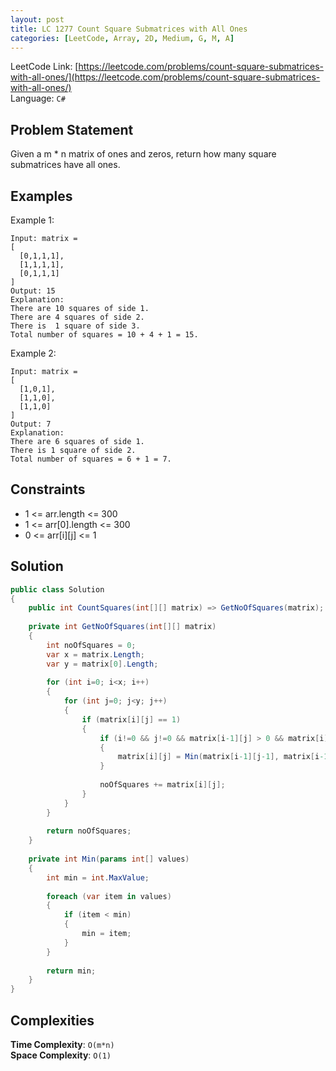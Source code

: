 ```yaml
---
layout: post
title: LC 1277 Count Square Submatrices with All Ones
categories: [LeetCode, Array, 2D, Medium, G, M, A]
---
```


LeetCode Link: [https://leetcode.com/problems/count-square-submatrices-with-all-ones/](https://leetcode.com/problems/count-square-submatrices-with-all-ones/)  
Language: `C#`

## Problem Statement

Given a m * n matrix of ones and zeros, return how many square submatrices have all ones.

## Examples

Example 1:

```
Input: matrix =
[
  [0,1,1,1],
  [1,1,1,1],
  [0,1,1,1]
]
Output: 15
Explanation: 
There are 10 squares of side 1.
There are 4 squares of side 2.
There is  1 square of side 3.
Total number of squares = 10 + 4 + 1 = 15.
```

Example 2:

```
Input: matrix = 
[
  [1,0,1],
  [1,1,0],
  [1,1,0]
]
Output: 7
Explanation: 
There are 6 squares of side 1.  
There is 1 square of side 2. 
Total number of squares = 6 + 1 = 7.

```
## Constraints  

* 1 <= arr.length <= 300
* 1 <= arr[0].length <= 300
* 0 <= arr[i][j] <= 1

## Solution

``` csharp
public class Solution 
{
    public int CountSquares(int[][] matrix) => GetNoOfSquares(matrix);        
    
    private int GetNoOfSquares(int[][] matrix)
    {
        int noOfSquares = 0;
        var x = matrix.Length;
        var y = matrix[0].Length;
        
        for (int i=0; i<x; i++)
        {            
            for (int j=0; j<y; j++)
            {
                if (matrix[i][j] == 1)
                {
                    if (i!=0 && j!=0 && matrix[i-1][j] > 0 && matrix[i][j-1] > 0 && matrix[i-1][j-1] > 0)
                    {                        
                        matrix[i][j] = Min(matrix[i-1][j-1], matrix[i-1][j], matrix[i][j-1]) + 1;
                    }
                    
                    noOfSquares += matrix[i][j];
                }
            }
        }
        
        return noOfSquares;
    }
    
    private int Min(params int[] values)
    {
        int min = int.MaxValue;
        
        foreach (var item in values)
        {
            if (item < min)
            {
                min = item;
            }
        }
        
        return min;
    }
}
```

## Complexities

**Time Complexity**: `O(m*n)`  
**Space Complexity**: `O(1)`
